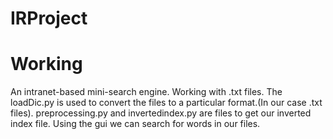 # IRProject

# Working
An intranet-based mini-search engine.
Working with .txt files.
The loadDic.py is used to convert the files to a particular format.(In our case .txt files).
preprocessing.py and invertedindex.py are files to get our inverted index file.
Using the gui we can search for words in our files.
